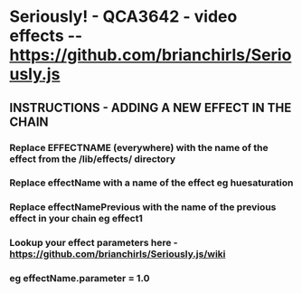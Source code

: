 # Seriously! - QCA3642 - video effects -- https://github.com/brianchirls/Seriously.js

## INSTRUCTIONS - ADDING A NEW EFFECT IN THE CHAIN

### Replace EFFECTNAME (everywhere) with the name of the effect from the /lib/effects/ directory

### Replace effectName with a name of the effect eg huesaturation

### Replace effectNamePrevious with the name of the previous effect in your chain eg effect1

### Lookup your effect parameters here - https://github.com/brianchirls/Seriously.js/wiki

### eg effectName.parameter = 1.0
